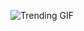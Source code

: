 
<!-- GIF_SECTION -->
![Trending GIF](https://media3.giphy.com/media/v1.Y2lkPThiYjIxNzcyZTNmbW0wNWxweG43Zm1iMXMxOGl2dDZmcTZvNnp2NHJzeTI1NmIyNCZlcD12MV9naWZzX3NlYXJjaCZjdD1n/jBOOXxSJfG8kqMxT11/giphy.gif)
<!-- END_GIF_SECTION -->
